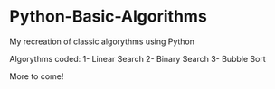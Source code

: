 # Python-Basic-Algorithms
My recreation of classic algorythms using Python

Algorythms coded:
1- Linear Search
2- Binary Search
3- Bubble Sort

More to come!
